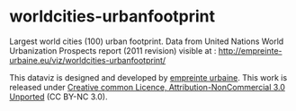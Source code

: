 worldcities-urbanfootprint
==========================

Largest world cities (100) urban footprint. Data from United Nations World Urbanization Prospects report (2011 revision) visible at :
http://empreinte-urbaine.eu/viz/worldcities-urbanfootprint/


This dataviz is designed and developed by [empreinte urbaine](http://empreinte-urbaine.eu). This work is released under [Creative common Licence, Attribution-NonCommercial 3.0 Unported](http://creativecommons.org/licenses/by-nc/3.0/deed.en) (CC BY-NC 3.0).
